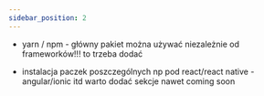 ```yaml
---
sidebar_position: 2
---
```


- yarn / npm - główny pakiet można używać niezależnie od frameworków!!! to trzeba dodać

- instalacja paczek poszczególnych np pod react/react native - angular/ionic itd warto dodać sekcje nawet coming soon
